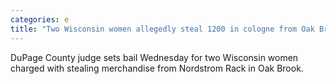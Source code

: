 ```yaml
---
categories: e
title: "Two Wisconsin women allegedly steal 1200 in cologne from Oak Brook store and engage police in car chase"
---
```

DuPage County judge sets bail Wednesday for two Wisconsin women charged with stealing merchandise from Nordstrom Rack in Oak Brook.